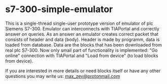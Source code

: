 # s7-300-simple-emulator
This is a single-thread single-user prototype version of emulator of plc Siemens S7-300.
Emulator can interconnects with TIAPortal and correctly answer on queries. As an answer an emulator creates correct packet that consists of header and data (body). Header is made by programm, data is loaded from database. Data are the blocks that has been downloaded from real plc S7-300. Now only small part of functionality is implemented: "Go online" connection with TIAPortal and  "Load from device" (to load blocks from device). 

If you are interested in more details or need blocks itself or have any other questions you may write us: max_zev@protonmail.com
